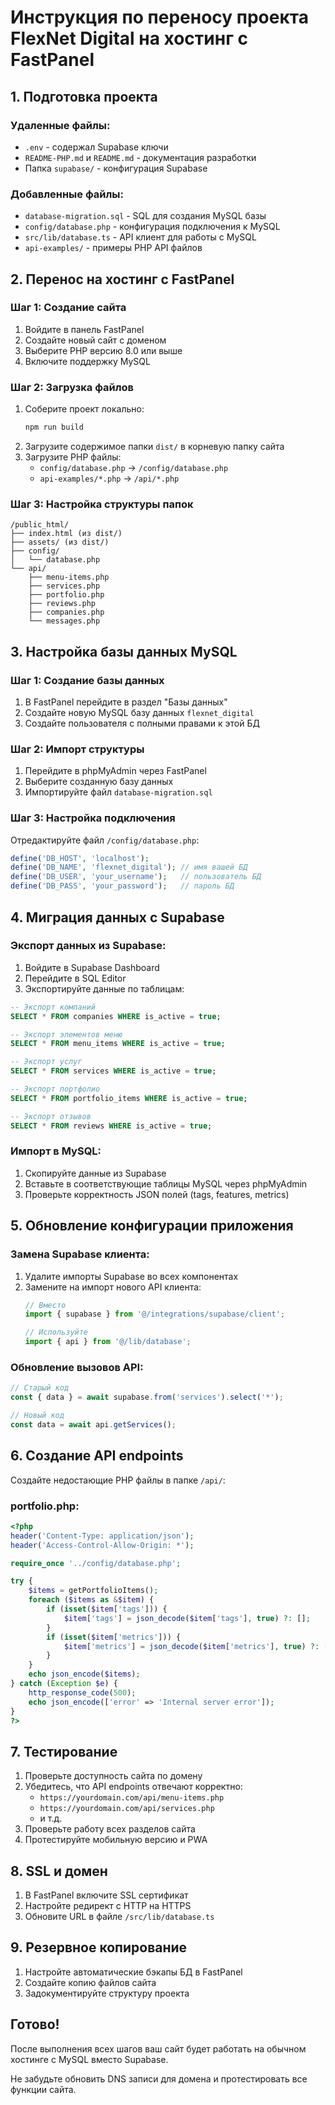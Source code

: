 # Инструкция по переносу проекта FlexNet Digital на хостинг с FastPanel

## 1. Подготовка проекта

### Удаленные файлы:
- `.env` - содержал Supabase ключи
- `README-PHP.md` и `README.md` - документация разработки
- Папка `supabase/` - конфигурация Supabase

### Добавленные файлы:
- `database-migration.sql` - SQL для создания MySQL базы
- `config/database.php` - конфигурация подключения к MySQL
- `src/lib/database.ts` - API клиент для работы с MySQL
- `api-examples/` - примеры PHP API файлов

## 2. Перенос на хостинг с FastPanel

### Шаг 1: Создание сайта
1. Войдите в панель FastPanel
2. Создайте новый сайт с доменом
3. Выберите PHP версию 8.0 или выше
4. Включите поддержку MySQL

### Шаг 2: Загрузка файлов
1. Соберите проект локально:
   ```bash
   npm run build
   ```
2. Загрузите содержимое папки `dist/` в корневую папку сайта
3. Загрузите PHP файлы:
   - `config/database.php` → `/config/database.php`
   - `api-examples/*.php` → `/api/*.php`

### Шаг 3: Настройка структуры папок
```
/public_html/
├── index.html (из dist/)
├── assets/ (из dist/)
├── config/
│   └── database.php
└── api/
    ├── menu-items.php
    ├── services.php
    ├── portfolio.php
    ├── reviews.php
    ├── companies.php
    └── messages.php
```

## 3. Настройка базы данных MySQL

### Шаг 1: Создание базы данных
1. В FastPanel перейдите в раздел "Базы данных"
2. Создайте новую MySQL базу данных `flexnet_digital`
3. Создайте пользователя с полными правами к этой БД

### Шаг 2: Импорт структуры
1. Перейдите в phpMyAdmin через FastPanel
2. Выберите созданную базу данных
3. Импортируйте файл `database-migration.sql`

### Шаг 3: Настройка подключения
Отредактируйте файл `/config/database.php`:
```php
define('DB_HOST', 'localhost');
define('DB_NAME', 'flexnet_digital'); // имя вашей БД
define('DB_USER', 'your_username');   // пользователь БД
define('DB_PASS', 'your_password');   // пароль БД
```

## 4. Миграция данных с Supabase

### Экспорт данных из Supabase:
1. Войдите в Supabase Dashboard
2. Перейдите в SQL Editor
3. Экспортируйте данные по таблицам:

```sql
-- Экспорт компаний
SELECT * FROM companies WHERE is_active = true;

-- Экспорт элементов меню
SELECT * FROM menu_items WHERE is_active = true;

-- Экспорт услуг
SELECT * FROM services WHERE is_active = true;

-- Экспорт портфолио
SELECT * FROM portfolio_items WHERE is_active = true;

-- Экспорт отзывов
SELECT * FROM reviews WHERE is_active = true;
```

### Импорт в MySQL:
1. Скопируйте данные из Supabase
2. Вставьте в соответствующие таблицы MySQL через phpMyAdmin
3. Проверьте корректность JSON полей (tags, features, metrics)

## 5. Обновление конфигурации приложения

### Замена Supabase клиента:
1. Удалите импорты Supabase во всех компонентах
2. Замените на импорт нового API клиента:
   ```typescript
   // Вместо
   import { supabase } from '@/integrations/supabase/client';
   
   // Используйте
   import { api } from '@/lib/database';
   ```

### Обновление вызовов API:
```typescript
// Старый код
const { data } = await supabase.from('services').select('*');

// Новый код
const data = await api.getServices();
```

## 6. Создание API endpoints

Создайте недостающие PHP файлы в папке `/api/`:

### portfolio.php:
```php
<?php
header('Content-Type: application/json');
header('Access-Control-Allow-Origin: *');

require_once '../config/database.php';

try {
    $items = getPortfolioItems();
    foreach ($items as &$item) {
        if (isset($item['tags'])) {
            $item['tags'] = json_decode($item['tags'], true) ?: [];
        }
        if (isset($item['metrics'])) {
            $item['metrics'] = json_decode($item['metrics'], true) ?: [];
        }
    }
    echo json_encode($items);
} catch (Exception $e) {
    http_response_code(500);
    echo json_encode(['error' => 'Internal server error']);
}
?>
```

## 7. Тестирование

1. Проверьте доступность сайта по домену
2. Убедитесь, что API endpoints отвечают корректно:
   - `https://yourdomain.com/api/menu-items.php`
   - `https://yourdomain.com/api/services.php`
   - и т.д.
3. Проверьте работу всех разделов сайта
4. Протестируйте мобильную версию и PWA

## 8. SSL и домен

1. В FastPanel включите SSL сертификат
2. Настройте редирект с HTTP на HTTPS
3. Обновите URL в файле `/src/lib/database.ts`

## 9. Резервное копирование

1. Настройте автоматические бэкапы БД в FastPanel
2. Создайте копию файлов сайта
3. Задокументируйте структуру проекта

## Готово!

После выполнения всех шагов ваш сайт будет работать на обычном хостинге с MySQL вместо Supabase.

Не забудьте обновить DNS записи для домена и протестировать все функции сайта.